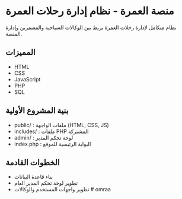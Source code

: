 # منصة العمرة - نظام إدارة رحلات العمرة

نظام متكامل لإدارة رحلات العمرة يربط بين الوكالات السياحية والمعتمرين وإدارة المنصة.

## المميزات
- HTML
- CSS
- JavaScript
- PHP
- SQL

## بنية المشروع الأولية
- public/ : ملفات الواجهة (HTML, CSS, JS)
- includes/ : ملفات PHP المشتركة
- admin/ : لوحة تحكم المدير
- index.php : البوابة الرئيسية للموقع

## الخطوات القادمة
- بناء قاعدة البيانات
- تطوير لوحة تحكم المدير العام
- تطوير واجهات المستخدم والوكالات
#   o m r a a 
 
 